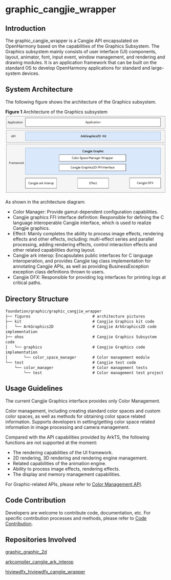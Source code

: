 # graphic_cangjie_wrapper

## Introduction

The graphic_cangjie_wrapper is a Cangjie API encapsulated on OpenHarmony based on the capabilities of the Graphics Subsystem. The Graphics subsystem mainly consists of user interface (UI) components, layout, animator, font, input event, window management, and rendering and drawing modules. It is an application framework that can be built on the standard OS to develop OpenHarmony applications for standard and large-system devices.

## System Architecture

The following figure shows the architecture of the Graphics subsystem.

**Figure 1** Architecture of the Graphics subsystem
![Graphics subsystem architecture](figures/graphic_cangjie_wrapper_architecture_en.png)

As shown in the architecture diagram:

- Color Manager: Provide gamut-dependent configuration capabilities.
- Cangjie graphics FFI interface definition: Responsible for defining the C language interoperable Cangjie interface, which is used to realize Cangjie graphics.
- Effect: Mainly completes the ability to process image effects, rendering effects and other effects, including: multi-effect series and parallel processing, adding rendering effects, control interaction effects and other related capabilities during layout.
- Cangjie ark interop: Encapsulates public interfaces for C language interoperation, and provides Cangjie tag class implementation for annotating Cangjie APIs, as well as providing BusinessException exception class definitions thrown to users.
- Cangjie DFX: Responsible for providing log interfaces for printing logs at critical paths.

## Directory Structure

```
foundation/graphic/graphic_cangjie_wrapper
├── figures                           # architecture pictures
├── kit                               # Cangjie Graphics kit code
│   └── ArkGraphics2D                 # Cangjie ArkGraphics2D code implementation
├── ohos                              # Cangjie Graphics Subsystem code
│   └── graphics                      # Cangjie Graphics code implementation
│       └── color_space_manager       # Color management module
└── test                              # Cangjie test code
    └── color_manager                 # Color management tests
        └── test                      # Color management test project
```

## Usage Guidelines

The current Cangjie Graphics interface provides only Color Management.

Color management, including creating standard color spaces and custom color spaces, as well as methods for obtaining color space related information. Supports developers in setting/getting color space related information in image processing and camera management.

Compared with the API capabilities provided by ArkTS, the following functions are not supported at the moment:

- The rendering capabilities of the UI framework.
- 2D rendering, 3D rendering and rendering engine management.
- Related capabilities of the animation engine.
- Ability to process image effects, rendering effects.
- The display and memory management capabilities.

For Graphic-related APIs, please refer to [Color Management API](https://gitcode.com/openharmony-sig/arkcompiler_cangjie_ark_interop/blob/master/doc/API_Reference/source_en/apis/ArkGraphics2D/cj-apis-color_manager.md).

## Code Contribution

Developers are welcome to contribute code, documentation, etc. For specific contribution processes and methods, please refer to [Code Contribution](https://gitcode.com/openharmony/docs/blob/master/en/contribute/code-contribution.md).

## Repositories Involved

[graphic_graphic_2d](https://gitcode.com/openharmony/graphic_graphic_2d/blob/master/README.md)

[arkcompiler_cangjie_ark_interop](https://gitcode.com/openharmony-sig/arkcompiler_cangjie_ark_interop/blob/master/README.md)

[hiviewdfx_hiviewdfx_cangjie_wrapper](https://gitcode.com/openharmony-sig/hiviewdfx_hiviewdfx_cangjie_wrapper/blob/master/README.md)